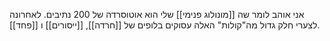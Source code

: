 אני אוהב לומר שה [[מונולוג פנימי]] שלי הוא אוטוסרדה של 200 נתיבים. לאחרונה לצערי חלק גדול מה"קולות" האלה עסוקים בלופים של [[חרדה]], [[ייסורים]] ו [[פחד]].

